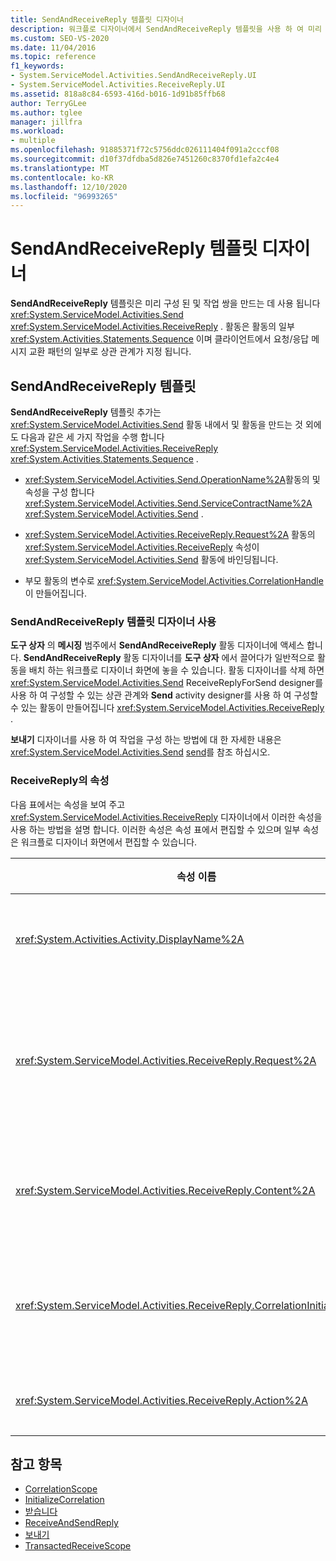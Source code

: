 ```yaml
---
title: SendAndReceiveReply 템플릿 디자이너
description: 워크플로 디자이너에서 SendAndReceiveReply 템플릿을 사용 하 여 미리 구성 된 Send 및 ReceiveReply 작업 쌍을 만드는 방법에 대해 알아봅니다.
ms.custom: SEO-VS-2020
ms.date: 11/04/2016
ms.topic: reference
f1_keywords:
- System.ServiceModel.Activities.SendAndReceiveReply.UI
- System.ServiceModel.Activities.ReceiveReply.UI
ms.assetid: 818a8c84-6593-416d-b016-1d91b85ffb68
author: TerryGLee
ms.author: tglee
manager: jillfra
ms.workload:
- multiple
ms.openlocfilehash: 91885371f72c5756ddc026111404f091a2cccf08
ms.sourcegitcommit: d10f37dfdba5d826e7451260c8370fd1efa2c4e4
ms.translationtype: MT
ms.contentlocale: ko-KR
ms.lasthandoff: 12/10/2020
ms.locfileid: "96993265"
---
```

# <a name="sendandreceivereply-template-designer"></a>SendAndReceiveReply 템플릿 디자이너

**SendAndReceiveReply** 템플릿은 미리 구성 된 및 작업 쌍을 만드는 데 사용 됩니다 <xref:System.ServiceModel.Activities.Send> <xref:System.ServiceModel.Activities.ReceiveReply> . 활동은 활동의 일부 <xref:System.Activities.Statements.Sequence> 이며 클라이언트에서 요청/응답 메시지 교환 패턴의 일부로 상관 관계가 지정 됩니다.

## <a name="the-sendandreceivereply-template"></a>SendAndReceiveReply 템플릿

**SendAndReceiveReply** 템플릿 추가는 <xref:System.ServiceModel.Activities.Send> 활동 내에서 및 활동을 만드는 것 외에도 다음과 같은 세 가지 작업을 수행 합니다 <xref:System.ServiceModel.Activities.ReceiveReply> <xref:System.Activities.Statements.Sequence> .

- <xref:System.ServiceModel.Activities.Send.OperationName%2A>활동의 및 속성을 구성 합니다 <xref:System.ServiceModel.Activities.Send.ServiceContractName%2A> <xref:System.ServiceModel.Activities.Send> .

- <xref:System.ServiceModel.Activities.ReceiveReply.Request%2A> 활동의 <xref:System.ServiceModel.Activities.ReceiveReply> 속성이 <xref:System.ServiceModel.Activities.Send> 활동에 바인딩됩니다.

- 부모 활동의 변수로 <xref:System.ServiceModel.Activities.CorrelationHandle>이 만들어집니다.

### <a name="use-the-sendandreceivereply-template-designer"></a>SendAndReceiveReply 템플릿 디자이너 사용

**도구 상자** 의 **메시징** 범주에서 **SendAndReceiveReply** 활동 디자이너에 액세스 합니다. **SendAndReceiveReply** 활동 디자이너를 **도구 상자** 에서 끌어다가 일반적으로 활동을 배치 하는 워크플로 디자이너 화면에 놓을 수 있습니다. 활동 디자이너를 삭제 하면 <xref:System.ServiceModel.Activities.Send> ReceiveReplyForSend designer를 사용 하 여 구성할 수 있는 상관 관계와 **Send** activity designer를 사용 하 여 구성할 수 있는 활동이 만들어집니다 <xref:System.ServiceModel.Activities.ReceiveReply> . 

**보내기** 디자이너를 사용 하 여 작업을 구성 하는 방법에 대 한 자세한 내용은 <xref:System.ServiceModel.Activities.Send> [send](../workflow-designer/send-activity-designer.md)를 참조 하십시오.

### <a name="properties-of-receivereply"></a>ReceiveReply의 속성

다음 표에서는 속성을 보여 주고 <xref:System.ServiceModel.Activities.ReceiveReply> 디자이너에서 이러한 속성을 사용 하는 방법을 설명 합니다. 이러한 속성은 속성 표에서 편집할 수 있으며 일부 속성은 워크플로 디자이너 화면에서 편집할 수 있습니다.

| 속성 이름 | 필수 | 사용량 |
|-|----------|-|
| <xref:System.Activities.Activity.DisplayName%2A> | 거짓 | <xref:System.ServiceModel.Activities.ReceiveReply> 활동의 선택적 이름입니다. 기본값은 ReceiveReplyForSend입니다.<br /><br /> 친숙 한에 기본값이 아닌 값을 사용 하는 것은 반드시 <xref:System.Activities.Activity.DisplayName%2A> 필요한 것은 아니지만 이러한 값을 사용 하는 것이 가장 좋습니다. |
| <xref:System.ServiceModel.Activities.ReceiveReply.Request%2A> | 참 | 이 <xref:System.ServiceModel.Activities.Send> 활동과 한 쌍을 이루는 <xref:System.ServiceModel.Activities.ReceiveReply> 활동에 대한 참조입니다. 이 속성은 **null** 이 아니어야 합니다. <xref:System.ServiceModel.Activities.Send> 및 <xref:System.ServiceModel.Activities.ReceiveReply> 활동은 클라이언트에서 요청/응답 메시징 패턴을 모델링하는 데 함께 사용됩니다. 이 속성 <xref:System.ServiceModel.Activities.Send> 은 쌍을 이루는 활동을 지정 합니다. 디자이너에서는 활동을 만든 활동에 자동으로 바인딩되기 때문에이 속성을 편집할 수 없습니다 <xref:System.ServiceModel.Activities.Send> <xref:System.ServiceModel.Activities.ReceiveReply> . |
| <xref:System.ServiceModel.Activities.ReceiveReply.Content%2A> | 거짓 | 받을 메시지 또는 매개 변수 콘텐츠를 지정합니다. <xref:System.ServiceModel.Activities.ReceiveMessageContent> 활동이거나 <xref:System.ServiceModel.Activities.ReceiveParametersContent> 활동일 수 있습니다. 속성 표에서 **콘텐츠** 필드 옆에 있는 줄임표 단추를 클릭 하거나 **Receive** Activity designer 화면에서 **콘텐츠** 레이블 옆에 있는 **정의** 단추를 클릭 하 여이 속성을 편집 합니다. 둘 다 **콘텐츠 정의** 대화 상자를 표시 합니다. 이 상자를 사용 하는 방법에 대 한 자세한 내용은 [콘텐츠 정의 대화 상자](../workflow-designer/content-definition-dialog-box.md)를 참조 하세요. |
| <xref:System.ServiceModel.Activities.ReceiveReply.CorrelationInitializers%2A> | 거짓 | 워크플로 내에서 이 <xref:System.ServiceModel.Activities.CorrelationInitializer> 활동을 구성하는 <xref:System.ServiceModel.Activities.CorrelationHandle> 개체를 여러 개 초기화하는 <xref:System.ServiceModel.Activities.Receive> 개체 컬렉션을 지정합니다. 속성 표에서 속성 옆의 줄임표 단추를 클릭 <xref:System.ServiceModel.Activities.Receive.CorrelationInitializers%2A> 하 여 **상관 관계 이니셜라이저 추가** 대화 상자를 엽니다. 이 상자를 사용 하는 방법에 대 한 자세한 내용은 [CorrelationInitializers 추가 대화 상자](../workflow-designer/add-correlationinitializers-dialog-box.md)를 참조 하세요. |
| <xref:System.ServiceModel.Activities.ReceiveReply.Action%2A> | 거짓 | 메시지의 동작 헤더를 지정합니다. 명시적으로 설정 되지 않은 경우 해당 값의 기본값은 다음과 같습니다.<br /><br /> `https://tempuri.org/{service contract namespace}/{service contract name}/{operation name}`. |

## <a name="see-also"></a>참고 항목

- [CorrelationScope](../workflow-designer/correlationscope-activity-designer.md)
- [InitializeCorrelation](../workflow-designer/initializecorrelation-activity-designer.md)
- [받습니다](../workflow-designer/receive-activity-designer.md)
- [ReceiveAndSendReply](../workflow-designer/receiveandsendreply-template-designer.md)
- [보내기](../workflow-designer/send-activity-designer.md)
- [TransactedReceiveScope](../workflow-designer/transactedreceivescope-activity-designer.md)